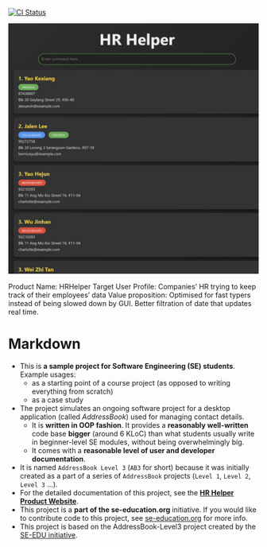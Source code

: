 [![CI Status](https://github.com/AY2425S1-CS2103T-T16-1/tp/workflows/Java%20CI/badge.svg)](https://github.com/AY2425S1-CS2103T-T16-1/tp/actions)

![Ui](docs/images/Ui.png)

Product Name: HRHelper
Target User Profile: Companies’ HR trying to keep track of their employees’ data
Value proposition: Optimised for fast typers instead of being slowed down by GUI. Better filtration of date that updates real time.
# Markdown 
* This is **a sample project for Software Engineering (SE) students**.<br>
  Example usages:
  * as a starting point of a course project (as opposed to writing everything from scratch)
  * as a case study
* The project simulates an ongoing software project for a desktop application (called _AddressBook_) used for managing contact details.
  * It is **written in OOP fashion**. It provides a **reasonably well-written** code base **bigger** (around 6 KLoC) than what students usually write in beginner-level SE modules, without being overwhelmingly big.
  * It comes with a **reasonable level of user and developer documentation**.
* It is named `AddressBook Level 3` (`AB3` for short) because it was initially created as a part of a series of `AddressBook` projects (`Level 1`, `Level 2`, `Level 3` ...).
* For the detailed documentation of this project, see the **[HR Helper Product Website](https://ay2425s1-cs2103t-t16-1.github.io/tp/)**.
* This project is a **part of the se-education.org** initiative. If you would like to contribute code to this project, see [se-education.org](https://se-education.org/#contributing-to-se-edu) for more info.
* This project is based on the AddressBook-Level3 project created by the [SE-EDU initiative](https://se-education.org).
